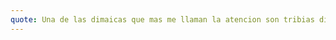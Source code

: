 ```yaml
---
quote: Una de las dimaicas que mas me llaman la atencion son tribias dinamicas, involucrando a los participantes en una especie de juego similar a lo que 100 Mexicanos dijeron. Me apasiona ver como las personas se esfuerzan por compartir lo que saben y contestar las preguntas.
---
```

